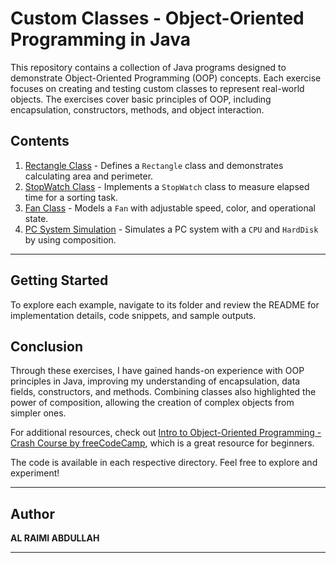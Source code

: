# Custom Classes - Object-Oriented Programming in Java

This repository contains a collection of Java programs designed to demonstrate Object-Oriented Programming (OOP) concepts. Each exercise focuses on creating and testing custom classes to represent real-world objects. The exercises cover basic principles of OOP, including encapsulation, constructors, methods, and object interaction.

## Contents

1. [Rectangle Class](./src/customclasses/sectangle/README.md) - Defines a `Rectangle` class and demonstrates calculating area and perimeter.
2. [StopWatch Class](./stopWatch/README.md) - Implements a `StopWatch` class to measure elapsed time for a sorting task.
3. [Fan Class](./san/README.md) - Models a `Fan` with adjustable speed, color, and operational state.
4. [PC System Simulation](./system/README.md) - Simulates a PC system with a `CPU` and `HardDisk` by using composition.

---

## Getting Started

To explore each example, navigate to its folder and review the README for implementation details, code snippets, and sample outputs.

## Conclusion

Through these exercises, I have gained hands-on experience with OOP principles in Java, improving my understanding of encapsulation, data fields, constructors, and methods. Combining classes also highlighted the power of composition, allowing the creation of complex objects from simpler ones.

For additional resources, check out [Intro to Object-Oriented Programming - Crash Course by freeCodeCamp](https://youtu.be/SiBw7os-_zI?si=KxifstUYdf2hsB3V), which is a great resource for beginners.

The code is available in each respective directory. Feel free to explore and experiment!

---

## Author

**AL RAIMI ABDULLAH**  

---

